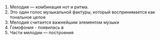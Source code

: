 1.  Мелодия — комбинация нот и ритма.
2.  Это один голос музыкальной фактуры, который воспринимается как тональное целое
3.  Мелодия считается важнейшим элементом музыки
4.  Гомофония - появилась в
5.  Части мелодии — построения